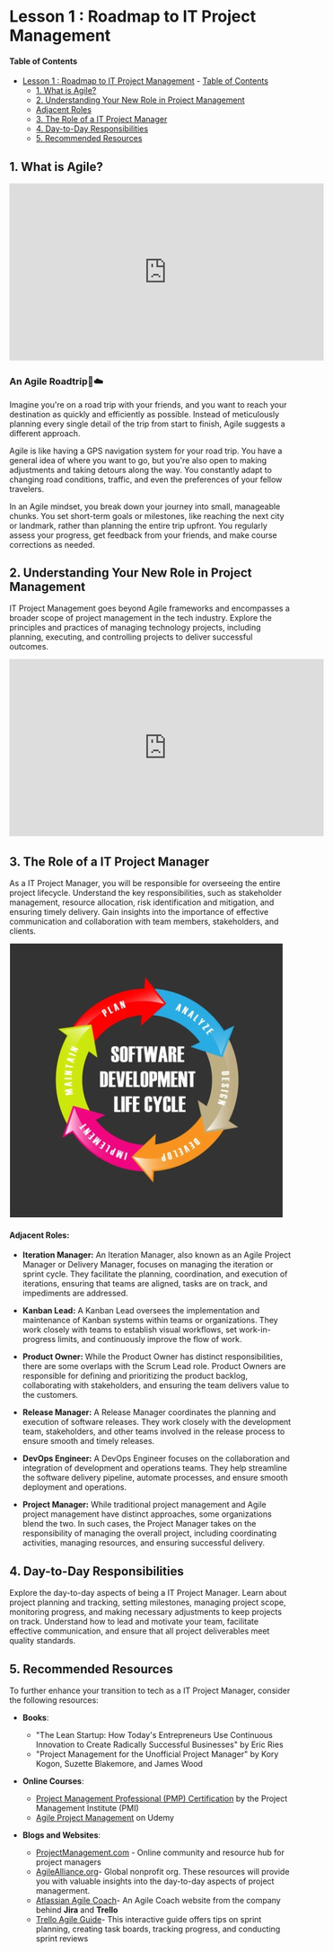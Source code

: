 # Lesson 1 : Roadmap to IT Project Management


#### Table of Contents
- [Lesson 1 : Roadmap to IT Project Management](#lesson-1--roadmap-to-technical-project-management)
      - [Table of Contents](#table-of-contents)
  - [1. What is Agile?](#1-what-is-agile)
  - [2. Understanding Your New Role in Project Management](#2-understanding-your-new-role-in-project-management)
  - [Adjacent Roles](#adjacent-roles)
  - [3. The Role of a IT Project Manager](#3-the-role-of-a-it-project-manager)
  - [4. Day-to-Day Responsibilities](#4-day-to-day-responsibilities)
  - [5. Recommended Resources](#5-recommended-resources)

## 1. What is Agile?

<iframe width="560" height="315" src="https://www.youtube.com/embed/8eVXTyIZ1Hs" title="YouTube video player" frameborder="0" allow="accelerometer; autoplay; clipboard-write; encrypted-media; gyroscope; picture-in-picture; web-share" allowfullscreen></iframe>


### **An Agile Roadtrip**:car::cloud:
Imagine you're on a road trip with your friends, and you want to reach your destination as quickly and efficiently as possible. Instead of meticulously planning every single detail of the trip from start to finish, Agile suggests a different approach.

Agile is like having a GPS navigation system for your road trip. You have a general idea of where you want to go, but you're also open to making adjustments and taking detours along the way. You constantly adapt to changing road conditions, traffic, and even the preferences of your fellow travelers.

In an Agile mindset, you break down your journey into small, manageable chunks. You set short-term goals or milestones, like reaching the next city or landmark, rather than planning the entire trip upfront. You regularly assess your progress, get feedback from your friends, and make course corrections as needed.


## 2. Understanding Your New Role in Project Management



IT Project Management goes beyond Agile frameworks and encompasses a broader scope of project management in the tech industry. Explore the principles and practices of managing technology projects, including planning, executing, and controlling projects to deliver successful outcomes.

<iframe width="560" height="315" src="https://www.youtube.com/embed/5_PuobVHeLg" title="YouTube video player" frameborder="0" allow="accelerometer; autoplay; clipboard-write; encrypted-media; gyroscope; picture-in-picture; web-share" allowfullscreen></iframe>


## 3. The Role of a IT Project Manager

As a IT Project Manager, you will be responsible for overseeing the entire project lifecycle. Understand the key responsibilities, such as stakeholder management, resource allocation, risk identification and mitigation, and ensuring timely delivery. Gain insights into the importance of effective communication and collaboration with team members, stakeholders, and clients.

![SDLC](sdlc.jpg)

#### Adjacent Roles:
- **Iteration Manager:** An Iteration Manager, also known as an Agile Project Manager or Delivery Manager, focuses on managing the iteration or sprint cycle. They facilitate the planning, coordination, and execution of iterations, ensuring that teams are aligned, tasks are on track, and impediments are addressed.

- **Kanban Lead:** A Kanban Lead oversees the implementation and maintenance of Kanban systems within teams or organizations. They work closely with teams to establish visual workflows, set work-in-progress limits, and continuously improve the flow of work.

- **Product Owner:** While the Product Owner has distinct responsibilities, there are some overlaps with the Scrum Lead role. Product Owners are responsible for defining and prioritizing the product backlog, collaborating with stakeholders, and ensuring the team delivers value to the customers.

- **Release Manager:** A Release Manager coordinates the planning and execution of software releases. They work closely with the development team, stakeholders, and other teams involved in the release process to ensure smooth and timely releases.

- **DevOps Engineer:** A DevOps Engineer focuses on the collaboration and integration of development and operations teams. They help streamline the software delivery pipeline, automate processes, and ensure smooth deployment and operations.

- **Project Manager:** While traditional project management and Agile project management have distinct approaches, some organizations blend the two. In such cases, the Project Manager takes on the responsibility of managing the overall project, including coordinating activities, managing resources, and ensuring successful delivery.
 </ul>

## 4. Day-to-Day Responsibilities

Explore the day-to-day aspects of being a IT Project Manager. Learn about project planning and tracking, setting milestones, managing project scope, monitoring progress, and making necessary adjustments to keep projects on track. Understand how to lead and motivate your team, facilitate effective communication, and ensure that all project deliverables meet quality standards.

## 5. Recommended Resources

To further enhance your transition to tech as a IT Project Manager, consider the following resources:

- **Books**:
  - "The Lean Startup: How Today's Entrepreneurs Use Continuous Innovation to Create Radically Successful Businesses" by Eric Ries
  - "Project Management for the Unofficial Project Manager" by Kory Kogon, Suzette Blakemore, and James Wood

- **Online Courses**:
  - [Project Management Professional (PMP) Certification](https://www.pmi.org/certifications/project-management-pmp) by the Project Management Institute (PMI)
  - [Agile Project Management](https://www.udemy.com/topic/agile/) on Udemy

- **Blogs and Websites**:
  - [ProjectManagement.com](https://www.projectmanagement.com/) - Online community and resource hub for project managers
  - [AgileAlliance.org](https://www.agilealliance.org/resources)- Global nonprofit org. These resources will provide you with valuable insights into the day-to-day aspects of project managerment. 
  - [Atlassian Agile Coach](https://www.atlassian.com/agile)- An Agile Coach website from the company behind **Jira** and **Trello**
  - [Trello Agile Guide](https://blog.trello.com/beginners-guide-scrum-and-agile-project-management)- This interactive guide offers tips on sprint planning, creating task boards, tracking progress, and conducting sprint reviews
